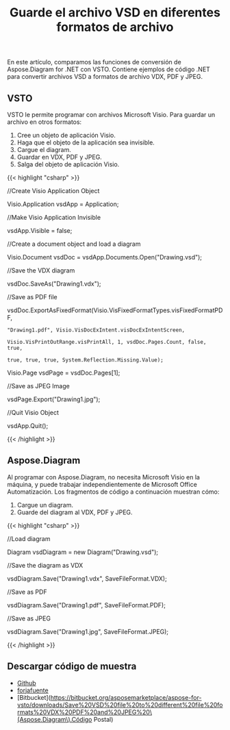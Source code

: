 ﻿---
title: Guarde el archivo VSD en diferentes formatos de archivo
type: docs
weight: 10
url: /es/net/save-vsd-file-to-different-file-formats/
---
En este artículo, comparamos las funciones de conversión de Aspose.Diagram for .NET con VSTO. Contiene ejemplos de código .NET para convertir archivos VSD a formatos de archivo VDX, PDF y JPEG.
## **VSTO**
VSTO le permite programar con archivos Microsoft Visio. Para guardar un archivo en otros formatos:

1. Cree un objeto de aplicación Visio.
1. Haga que el objeto de la aplicación sea invisible.
1. Cargue el diagram.
1. Guardar en VDX, PDF y JPEG.
1. Salga del objeto de aplicación Visio.

{{< highlight "csharp" >}}

 //Create Visio Application Object

Visio.Application vsdApp = Application;

//Make Visio Application Invisible

vsdApp.Visible = false;

//Create a document object and load a diagram

Visio.Document vsdDoc = vsdApp.Documents.Open("Drawing.vsd");

//Save the VDX diagram

vsdDoc.SaveAs("Drawing1.vdx");

//Save as PDF file

vsdDoc.ExportAsFixedFormat(Visio.VisFixedFormatTypes.visFixedFormatPDF,

	"Drawing1.pdf", Visio.VisDocExIntent.visDocExIntentScreen,

	Visio.VisPrintOutRange.visPrintAll, 1, vsdDoc.Pages.Count, false, true,

	true, true, true, System.Reflection.Missing.Value);

Visio.Page vsdPage = vsdDoc.Pages[1];

//Save as JPEG Image

vsdPage.Export("Drawing1.jpg");

//Quit Visio Object

vsdApp.Quit();

{{< /highlight >}}
## **Aspose.Diagram**
Al programar con Aspose.Diagram, no necesita Microsoft Visio en la máquina, y puede trabajar independientemente de Microsoft Office Automatización. Los fragmentos de código a continuación muestran cómo:

1. Cargue un diagram.
1. Guarde del diagram al VDX, PDF y JPEG.

{{< highlight "csharp" >}}

 //Load diagram

Diagram vsdDiagram = new Diagram("Drawing.vsd");

//Save the diagram as VDX

vsdDiagram.Save("Drawing1.vdx", SaveFileFormat.VDX);

//Save as PDF

vsdDiagram.Save("Drawing1.pdf", SaveFileFormat.PDF);

//Save as JPEG

vsdDiagram.Save("Drawing1.jpg", SaveFileFormat.JPEG);

{{< /highlight >}}
## **Descargar código de muestra**
- [Github](https://github.com/asposemarketplace/Aspose_for_VSTO/releases/download/Aspose.Diagram1.0/Save.VSD.file.to.different.file.formats.VDX.PDF.and.JPEG.Aspose.Diagram.zip)
- [forjafuente](https://sourceforge.net/projects/asposevsto/files/Aspose.Diagram%20Vs%20VSTO%20Visio/Save%20VSD%20file%20to%20different%20file%20formats%20VDX%20PDF%20and%20JPEG%20\(Aspose.Diagram\).zip/descargar)
- [Bitbucket](https://bitbucket.org/asposemarketplace/aspose-for-vsto/downloads/Save%20VSD%20file%20to%20different%20file%20formats%20VDX%20PDF%20and%20JPEG%20\(Aspose.Diagram\).Código Postal)
